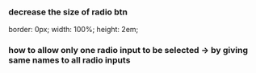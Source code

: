 ### decrease the size of radio btn

border: 0px;
width: 100%;
height: 2em;

### how to allow only one radio input to be selected -> by giving same names to all radio inputs

<!-- Mistakes to avoid  -->
<!-- i was fetching the id of all the radio elements,
instead of getting the checked radio elements and cheking if it is === to the ans prop in the array  -->
